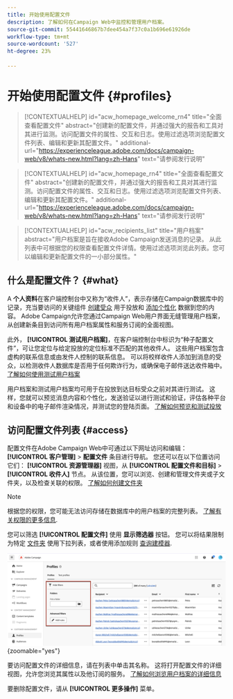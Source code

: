 ```yaml
---
title: 开始使用配置文件
description: 了解如何在Campaign Web中监控和管理用户档案。
source-git-commit: 55441646867b7dee454a7f37c0a1b696e61926de
workflow-type: tm+mt
source-wordcount: '527'
ht-degree: 23%

---
```


# 开始使用配置文件 {#profiles}

>[!CONTEXTUALHELP]
>id="acw_homepage_welcome_rn4"
>title="全面查看配置文件"
>abstract="创建新的配置文件，并通过强大的报告和工具对其进行监测。访问配置文件的属性、交互和日志。使用过滤选项浏览配置文件列表、编辑和更新其配置文件。"
>additional-url="https://experienceleague.adobe.com/docs/campaign-web/v8/whats-new.html?lang=zh-Hans" text="请参阅发行说明"

<!--TO REMOVE BELOW-->
>[!CONTEXTUALHELP]
>id="acw_homepage_rn4"
>title="全面查看配置文件"
>abstract="创建新的配置文件，并通过强大的报告和工具对其进行监测。访问配置文件的属性、交互和日志。使用过滤选项浏览配置文件列表、编辑和更新其配置文件。"
>additional-url="https://experienceleague.adobe.com/docs/campaign-web/v8/whats-new.html?lang=zh-Hans" text="请参阅发行说明"

<!--TO REMOVE ABOVE-->

>[!CONTEXTUALHELP]
>id="acw_recipients_list"
>title="用户档案"
>abstract="用户档案是旨在接收Adobe Campaign发送消息的记录。 从此列表中可根据您的权限查看配置文件详情。使用过滤选项浏览此列表。您可以编辑和更新配置文件的一小部分属性。"

## 什么是配置文件？ {#what}

A **个人资料**&#x200B;在客户端控制台中又称为“收件人”，表示存储在Campaign数据库中的记录，充当要访问的关键组件 [创建受众](create-audience.md) 用于投放和 [添加个性化](../personalization/personalize.md) 数据到您的内容。 Adobe Campaign允许您通过Campaign Web用户界面无缝管理用户档案，从创建新条目到访问所有用户档案属性和服务订阅的全面视图。

此外， **[!UICONTROL 测试用户档案]**，在客户端控制台中标识为“种子配置文件”，可让您定位与给定投放的定位标准不匹配的其他收件人。 这些用户档案包含虚构的联系信息或由发件人控制的联系信息。 可以将校样收件人添加到消息的受众，以检测收件人数据库是否用于任何欺诈行为，或确保电子邮件送达收件箱中。 [了解如何使用测试用户档案](test-profiles.md)

用户档案和测试用户档案均可用于在投放到达目标受众之前对其进行测试。 这样，您就可以预览消息内容和个性化，发送验证以进行测试和验证，评估各种平台和设备中的电子邮件渲染情况，并测试您的登陆页面。 [了解如何预览和测试投放](../preview-test/preview-test.md)

## 访问配置文件列表 {#access}

配置文件在Adobe Campaign Web中可通过以下网址访问和编辑： **[!UICONTROL 客户管理]** > **配置文件** 条目进行导航。 您还可以在以下位置访问它们： **[!UICONTROL 资源管理器]** 视图，从 **[!UICONTROL 配置文件和目标]** > **[!UICONTROL 收件人]** 节点。 从该位置，您可以浏览、创建和管理文件夹或子文件夹，以及检查关联的权限。 [了解如何创建文件夹](../get-started/permissions.md#folders)

>[!NOTE]
>
>根据您的权限，您可能无法访问存储在数据库中的用户档案的完整列表。 [了解有关权限的更多信息](../get-started/permissions.md).

您可以筛选 **[!UICONTROL 配置文件]** 使用 **显示筛选器** 按钮。 您可以将结果限制为特定 [文件夹](../get-started/permissions.md#folders) 使用下拉列表，或者使用添加规则 [查询建模器](../query/query-modeler-overview.md).

![](assets/profiles-list-filters.png){zoomable=&quot;yes&quot;}

要访问配置文件的详细信息，请在列表中单击其名称。 这将打开配置文件的详细视图，允许您浏览其属性以及他订阅的服务。 [了解如何浏览用户档案的详细信息](create-profile.md)

要删除配置文件，请从 **[!UICONTROL 更多操作]** 菜单。
